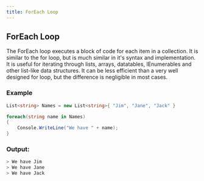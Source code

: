 ```yaml
---
title: ForEach Loop
---
```


## ForEach Loop

The ForEach loop executes a block of code for each item in a collection. It is similar to the for loop, but is much similar in it's syntax and implementation. It is useful for iterating through lists, arrays, datatables, IEnumerables and other list-like data structures. It can be less efficient than a very well designed for loop, but the difference is negligible in most cases.

### Example
```csharp
List<string> Names = new List<string>{ "Jim", "Jane", "Jack" }

foreach(string name in Names)
{
    Console.WriteLine("We have " + name);    
}
```

### Output:
```sh
> We have Jim
> We have Jane
> We have Jack
```
